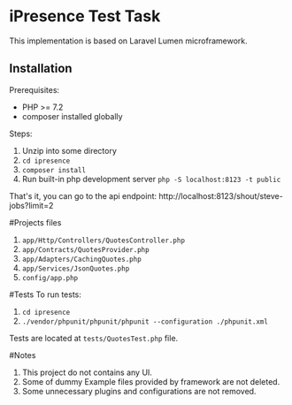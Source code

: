 # iPresence Test Task
This implementation is based on Laravel Lumen microframework.

## Installation
Prerequisites:
* PHP >= 7.2
* composer installed globally

Steps:
1. Unzip into some directory
2. `cd ipresence`
3. `composer install`
3. Run built-in php development server `php -S localhost:8123 -t public`

That's it, you can go to the api endpoint:
http://localhost:8123/shout/steve-jobs?limit=2

#Projects files
1. `app/Http/Controllers/QuotesController.php`
2. `app/Contracts/QuotesProvider.php`
3. `app/Adapters/CachingQuotes.php`
4. `app/Services/JsonQuotes.php`
5. `config/app.php`

#Tests
To run tests:
1. `cd ipresence`
2. `./vendor/phpunit/phpunit/phpunit --configuration ./phpunit.xml`

Tests are located at `tests/QuotesTest.php` file.

#Notes
1. This project do not contains any UI.
2. Some of dummy Example files provided by framework are not deleted.
3. Some unnecessary plugins and configurations are not removed.
